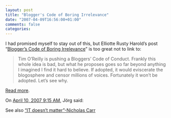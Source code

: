 ```yaml
---
layout: post
title: "Blogger's Code of Boring Irrelevance"
date: "2007-04-09T16:56:00+01:00"
comments: false
categories: 
---
```


<p>I had promised myself to stay out of this, but Elliotte Rusty Harold&#8217;s post &#8220;<a href="http://www.elharo.com/blog/software-development/web-development/blogging/2007/04/09/bloogers-code-of-boring-irrelevance/">Blogger&#8217;s Code of Boring Irrelevance</a>&#8221; is too great not to link to:</p>

<blockquote>
<p>Tim O&#8217;Reilly is pushing a Bloggers&#8217; Code of Conduct. Frankly this whole idea is bad, but what he proposes goes so far beyond anything I imagined I find it hard to believe. If adopted, it would eviscerate the blogosphere and censor millions of voices. Fortunately it won&#8217;t be adopted. Let&#8217;s see why.</p>
</blockquote>

<p><a href="http://www.elharo.com/blog/software-development/web-development/blogging/2007/04/09/bloogers-code-of-boring-irrelevance/">Read more</a>.</p>

<section class="comments">

<div class="comment" id="comment-1236">
On <a href="#comment-1236" title="Permalink to this comment">April 10, 2007  9:15 AM</a>, Jörg
said:
<p>See also <a href="http://www.roughtype.com/archives/2007/04/thanks_tim_and.php" rel="nofollow">&#8220;IT doesn&#8217;t matter&#8221;-Nicholas Carr</a></p>


</section>

